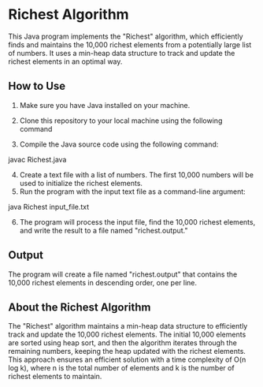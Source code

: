 # Richest Algorithm

This Java program implements the "Richest" algorithm, which efficiently finds and maintains the 10,000 richest elements from a potentially large list of numbers. It uses a min-heap data structure to track and update the richest elements in an optimal way.

## How to Use

1. Make sure you have Java installed on your machine.

2. Clone this repository to your local machine using the following command
3. Compile the Java source code using the following command:

javac Richest.java

4. Create a text file with a list of numbers. The first 10,000 numbers will be used to initialize the richest elements.
5. Run the program with the input text file as a command-line argument:

java Richest input_file.txt

6. The program will process the input file, find the 10,000 richest elements, and write the result to a file named "richest.output."

## Output
The program will create a file named "richest.output" that contains the 10,000 richest elements in descending order, one per line.

## About the Richest Algorithm
The "Richest" algorithm maintains a min-heap data structure to efficiently track and update the 10,000 richest elements. The initial 10,000 elements are sorted using heap sort, and then the algorithm iterates through the remaining numbers, keeping the heap updated with the richest elements. This approach ensures an efficient solution with a time complexity of O(n log k), where n is the total number of elements and k is the number of richest elements to maintain.

